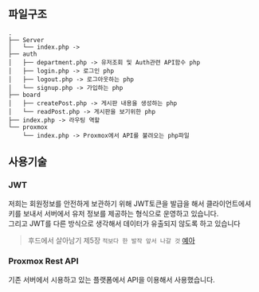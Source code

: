 ## 파일구조
```
.
├── Server
│   └── index.php -> 
├── auth
│   ├── department.php -> 유저조회 및 Auth관련 API함수 php
│   ├── login.php -> 로그인 php
│   ├── logout.php -> 로그아웃하는 php
│   └── signup.php -> 가입하는 php
├── board
│   ├── createPost.php -> 게시판 내용을 생성하는 php
│   └── readPost.php -> 게시판을 보기위한 php
├── index.php -> 라우팅 역할
└── proxmox
    └── index.php -> Proxmox에서 API를 불려오는 php파일

```

## 사용기술

### JWT
저희는 회원정보를 안전하게 보관하기 위해 JWT토큰을 발급을 해서 클라이언트에셔 키를 보내서 서버에서 유저 정보를 제공하는 형식으로 운영하고 있습니다.<br/>
그리고 JWT를 다른 방식으로 생각해서 데이터가 유출되지 않도록 하고 있습니다
> 후드에서 살아남기 제5장 ```적보다 한 발작 앞서 나갈 것``` [예아](https://www.youtube.com/watch?v=sHW26ysdVT4)

### Proxmox Rest API 
기존 서버에서 시용하고 있는 플랫폼에서 API을 이용해서 사용했습니다.
